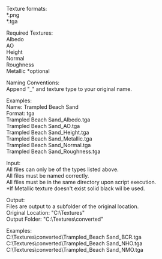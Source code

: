 

Texture formats:  
*.png  
*.tga

Required Textures:  
Albedo  
AO  
Height  
Normal  
Roughness  
Metallic *optional  


Naming Conventions:  
Append "_" and texture type to your original name.

Examples:  
  Name: Trampled Beach Sand  
  Format: tga  
	Trampled Beach Sand_Albedo.tga  
  Trampled Beach Sand_AO.tga  
  Trampled Beach Sand_Height.tga  
  Trampled Beach Sand_Metallic.tga  
  Trampled Beach Sand_Normal.tga  
  Trampled Beach Sand_Roughness.tga  
    
Input:  
  All files can only be of the types listed above.  
  All files must be named correctly.  
  All files must be in the same directory upon script execution.  
	*If Metallic texture doesn't exist solid black wil be used.  
  

Output:  
 Files are output to a subfolder of the original location.  
 Original Location: "C:\Textures\"  
 Output Folder: "C:\Textures\converted"
 
Examples:  
 C:\Textures\converted\Trampled_Beach Sand_BCR.tga  
 C:\Textures\converted\Trampled_Beach Sand_NHO.tga  
 C:\Textures\converted\Trampled_Beach Sand_NMO.tga  
